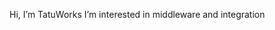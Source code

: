 Hi, I’m TatuWorks
I’m interested in middleware and integration

<!---
TatuWorks/TatuWorks is a ✨ special ✨ repository because its `README.md` (this file) appears on your GitHub profile.
You can click the Preview link to take a look at your changes.
--->
